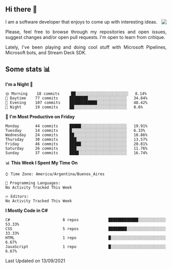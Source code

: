 ## Hi there :slightly_smiling_face:

<img src="https://github-readme-stats.vercel.app/api?username=victorgrycuk&show_icons=true&count_private=true&title_color=F7941E&icon_color=F7941E" align="right">

<p align="justify">
I am a software developer that enjoys to come up with interesting ideas.
<p/>

<p align= "justify">
Please, feel free to browse through my repositories and open issues, suggest changes and/or open pull requests. I'm open to learn from critique.
<p/>

<p align= "justify">
Lately, I've been playing and doing cool stuff with Microsoft Pipelines, Microsoft bots, and Stream Deck SDK.
<p/>

## Some stats :bar_chart:
<!--START_SECTION:waka-->
**I'm a Night 🦉** 

```text
🌞 Morning    18 commits     ██░░░░░░░░░░░░░░░░░░░░░░░   8.14% 
🌆 Daytime    77 commits     ████████░░░░░░░░░░░░░░░░░   34.84% 
🌃 Evening    107 commits    ████████████░░░░░░░░░░░░░   48.42% 
🌙 Night      19 commits     ██░░░░░░░░░░░░░░░░░░░░░░░   8.6%

```
📅 **I'm Most Productive on Friday** 

```text
Monday       44 commits     █████░░░░░░░░░░░░░░░░░░░░   19.91% 
Tuesday      14 commits     █░░░░░░░░░░░░░░░░░░░░░░░░   6.33% 
Wednesday    24 commits     ██░░░░░░░░░░░░░░░░░░░░░░░   10.86% 
Thursday     30 commits     ███░░░░░░░░░░░░░░░░░░░░░░   13.57% 
Friday       46 commits     █████░░░░░░░░░░░░░░░░░░░░   20.81% 
Saturday     26 commits     ███░░░░░░░░░░░░░░░░░░░░░░   11.76% 
Sunday       37 commits     ████░░░░░░░░░░░░░░░░░░░░░   16.74%

```


📊 **This Week I Spent My Time On** 

```text
⌚︎ Time Zone: America/Argentina/Buenos_Aires

💬 Programming Languages: 
No Activity Tracked This Week

🔥 Editors: 
No Activity Tracked This Week

```

**I Mostly Code in C#** 

```text
C#                       8 repos             █████████████░░░░░░░░░░░░   53.33% 
CSS                      5 repos             ████████░░░░░░░░░░░░░░░░░   33.33% 
HTML                     1 repo              █░░░░░░░░░░░░░░░░░░░░░░░░   6.67% 
JavaScript               1 repo              █░░░░░░░░░░░░░░░░░░░░░░░░   6.67%

```



 Last Updated on 13/09/2021
<!--END_SECTION:waka-->
